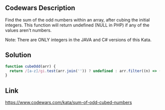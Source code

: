 ## Codewars Description
Find the sum of the odd numbers within an array, after cubing the initial integers. This function will return undefined (NULL in PHP) if any of the values aren't numbers.

Note: There are ONLY integers in the JAVA and C# versions of this Kata.

## Solution
```Javascript
function cubeOdd(arr) {
  return /[a-z]/gi.test(arr.join('')) ? undefined : arr.filter((n) => (n%2 !== 0)).reduce((a, i) => (a + i*i*i), 0);
}
```

## Link
https://www.codewars.com/kata/sum-of-odd-cubed-numbers
